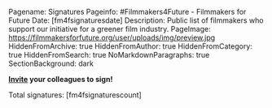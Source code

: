 Pagename: Signatures
Pageinfo: #Filmmakers4Future - Filmmakers for Future
Date: [fm4fsignaturesdate]
Description: Public list of filmmakers who support our initiative for a greener film industry.
PageImage: https://filmmakersforfuture.org/user/uploads/img/preview.jpg
HiddenFromArchive: true
HiddenFromAuthor: true
HiddenFromCategory: true
HiddenFromSearch: true
NoMarkdownParagraphs: true
SectionBackground: dark

**[Invite](/invite/) your colleagues to sign!**  
  
Total signatures: [fm4fsignaturescount]